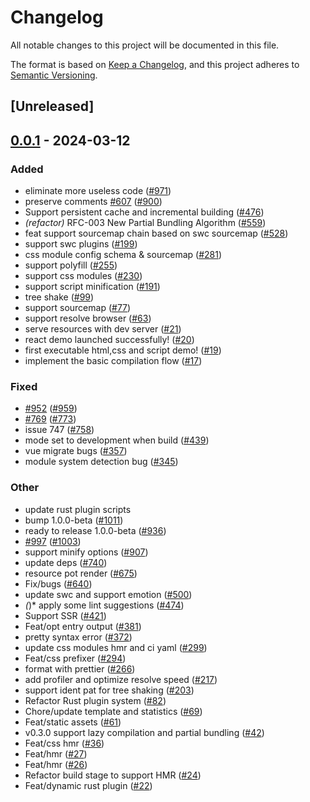 # Changelog
All notable changes to this project will be documented in this file.

The format is based on [Keep a Changelog](https://keepachangelog.com/en/1.0.0/),
and this project adheres to [Semantic Versioning](https://semver.org/spec/v2.0.0.html).

## [Unreleased]

## [0.0.1](https://github.com/ErKeLost/farm/releases/tag/farmfe_toolkit-v0.0.1) - 2024-03-12

### Added
- eliminate more useless code ([#971](https://github.com/ErKeLost/farm/pull/971))
- preserve comments [#607](https://github.com/ErKeLost/farm/pull/607) ([#900](https://github.com/ErKeLost/farm/pull/900))
- Support persistent cache and incremental building ([#476](https://github.com/ErKeLost/farm/pull/476))
- *(refactor)* RFC-003 New Partial Bundling Algorithm ([#559](https://github.com/ErKeLost/farm/pull/559))
- feat support sourcemap chain based on swc sourcemap ([#528](https://github.com/ErKeLost/farm/pull/528))
- support swc plugins ([#199](https://github.com/ErKeLost/farm/pull/199))
- css module config schema & sourcemap ([#281](https://github.com/ErKeLost/farm/pull/281))
- support polyfill ([#255](https://github.com/ErKeLost/farm/pull/255))
- support css modules ([#230](https://github.com/ErKeLost/farm/pull/230))
- support script minification ([#191](https://github.com/ErKeLost/farm/pull/191))
- tree shake ([#99](https://github.com/ErKeLost/farm/pull/99))
- support sourcemap ([#77](https://github.com/ErKeLost/farm/pull/77))
- support resolve browser ([#63](https://github.com/ErKeLost/farm/pull/63))
- serve resources with dev server ([#21](https://github.com/ErKeLost/farm/pull/21))
- react demo launched successfully! ([#20](https://github.com/ErKeLost/farm/pull/20))
- first executable html,css and script demo! ([#19](https://github.com/ErKeLost/farm/pull/19))
- implement the basic compilation flow ([#17](https://github.com/ErKeLost/farm/pull/17))

### Fixed
- [#952](https://github.com/ErKeLost/farm/pull/952) ([#959](https://github.com/ErKeLost/farm/pull/959))
- [#769](https://github.com/ErKeLost/farm/pull/769) ([#773](https://github.com/ErKeLost/farm/pull/773))
- issue 747 ([#758](https://github.com/ErKeLost/farm/pull/758))
- mode set to development when build ([#439](https://github.com/ErKeLost/farm/pull/439))
- vue migrate bugs ([#357](https://github.com/ErKeLost/farm/pull/357))
- module system detection bug ([#345](https://github.com/ErKeLost/farm/pull/345))

### Other
- update rust plugin scripts
- bump 1.0.0-beta ([#1011](https://github.com/ErKeLost/farm/pull/1011))
- ready to release 1.0.0-beta ([#936](https://github.com/ErKeLost/farm/pull/936))
- [#997](https://github.com/ErKeLost/farm/pull/997) ([#1003](https://github.com/ErKeLost/farm/pull/1003))
- support minify options ([#907](https://github.com/ErKeLost/farm/pull/907))
- update deps ([#740](https://github.com/ErKeLost/farm/pull/740))
- resource pot render ([#675](https://github.com/ErKeLost/farm/pull/675))
- Fix/bugs ([#640](https://github.com/ErKeLost/farm/pull/640))
- update swc and support emotion ([#500](https://github.com/ErKeLost/farm/pull/500))
- *(*)* apply some lint suggestions ([#474](https://github.com/ErKeLost/farm/pull/474))
- Support SSR ([#421](https://github.com/ErKeLost/farm/pull/421))
- Feat/opt entry output ([#381](https://github.com/ErKeLost/farm/pull/381))
- pretty syntax error ([#372](https://github.com/ErKeLost/farm/pull/372))
- update css modules hmr and ci yaml ([#299](https://github.com/ErKeLost/farm/pull/299))
- Feat/css prefixer ([#294](https://github.com/ErKeLost/farm/pull/294))
- format with prettier ([#266](https://github.com/ErKeLost/farm/pull/266))
- add profiler and optimize resolve speed ([#217](https://github.com/ErKeLost/farm/pull/217))
- support ident pat for tree shaking ([#203](https://github.com/ErKeLost/farm/pull/203))
- Refactor Rust plugin system ([#82](https://github.com/ErKeLost/farm/pull/82))
- Chore/update template and statistics ([#69](https://github.com/ErKeLost/farm/pull/69))
- Feat/static assets ([#61](https://github.com/ErKeLost/farm/pull/61))
- v0.3.0 support lazy compilation and partial bundling ([#42](https://github.com/ErKeLost/farm/pull/42))
- Feat/css hmr ([#36](https://github.com/ErKeLost/farm/pull/36))
- Feat/hmr ([#27](https://github.com/ErKeLost/farm/pull/27))
- Feat/hmr ([#26](https://github.com/ErKeLost/farm/pull/26))
- Refactor build stage to support HMR ([#24](https://github.com/ErKeLost/farm/pull/24))
- Feat/dynamic rust plugin ([#22](https://github.com/ErKeLost/farm/pull/22))
